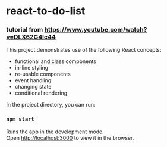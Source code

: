 # react-to-do-list
### tutorial from https://www.youtube.com/watch?v=DLX62G4lc44

This project demonstrates use of the following React concepts:
* functional and class components
* in-line styling 
* re-usable components
* event handling
* changing state
* conditional rendering

In the project directory, you can run:

### `npm start`

Runs the app in the development mode.<br />
Open [http://localhost:3000](http://localhost:3000) to view it in the browser.



